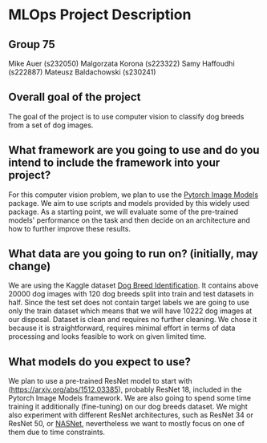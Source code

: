 # MLOps Project Description

## Group 75
Mike Auer (s232050)
Malgorzata Korona (s223322)
Samy Haffoudhi (s222887)
Mateusz Baldachowski (s230241)

## Overall goal of the project
The goal of the project is to use computer vision to classify dog breeds from a set of dog images.

## What framework are you going to use and do you intend to include the framework into your project?
For this computer vision problem, we plan to use the [Pytorch Image Models](https://github.com/huggingface/pytorch-image-models) package. We aim to use scripts and models provided by this widely used package. As a starting point, we will evaluate some of the  pre-trained models' performance on the task and then decide on an architecture and how to further improve these results. 

## What data are you going to run on? (initially, may change)
We are using the Kaggle dataset [Dog Breed Identification](https://www.kaggle.com/competitions/dog-breed-identification/data). It contains above 20000 dog images with 120 dog breeds split into train and test datasets in half. Since the test set does not contain target labels we are going to use only the train dataset which means that we will have 10222 dog images at our disposal. Dataset is clean and requires no further cleaning. We chose it because it is straightforward, requires minimal effort in terms of data processing and looks feasible to work on given limited time.

## What models do you expect to use?
We plan to use a pre-trained ResNet model to start with (https://arxiv.org/abs/1512.03385), probably ResNet 18, included in the Pytorch Image Models framework. We are also going to spend some time training it additionally (fine-tuning) on our dog breeds dataset. We might also experiment with different ResNet architectures, such as ResNet 34 or ResNet 50, or [NASNet](https://pprp.github.io/timm/models/nasnet/), nevertheless we want to mostly focus on one of them due to time constraints.
